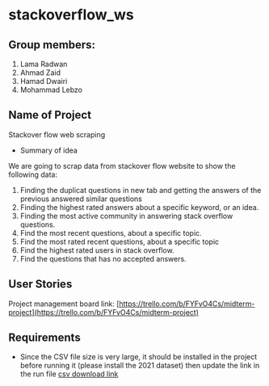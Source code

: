 # stackoverflow_ws

## Group members:

1. Lama Radwan
2. Ahmad Zaid
3. Hamad Dwairi
4. Mohammad Lebzo

## Name of Project

Stackover flow web scraping

- Summary of idea

We are going to scrap data from stackover flow website to show the following data:

1. Finding the duplicat questions in new tab and getting the answers of the previous answered similar questions
2. Finding the highest rated answers about a specific keyword, or an idea.
3. Finding the most active community in answering stack overflow questions.
4. Find the most recent questions, about a specific topic.
5. Find the most rated recent questions, about a specific topic
6. Find the highest rated users in stack overflow.
7. Find the questions that has no accepted answers.

## User Stories

Project management board
link: [https://trello.com/b/FYFvO4Cs/midterm-project](https://trello.com/b/FYFvO4Cs/midterm-project)

## Requirements
- Since the CSV file size is very large, it should be installed in the project before running it
  (please install the 2021 dataset) then update the link in the run file
[csv download link](https://insights.stackoverflow.com/survey)